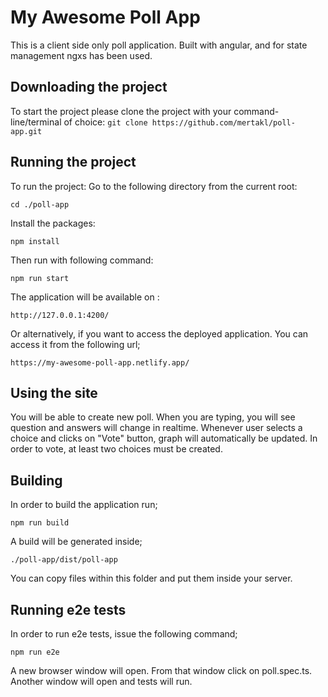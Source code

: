 # My Awesome Poll App
This is a client side only poll application. Built with angular, and for state management ngxs has been used.

## Downloading the project
To start the project please clone the project with your command-line/terminal of choice:
```git clone https://github.com/mertakl/poll-app.git```

## Running the project
To run the project:
Go to the following directory from the current root:
```shell
cd ./poll-app
```
Install the packages:
```shell
npm install
```
Then run with following command:
```shell
npm run start
```

The application will be available on :
```
http://127.0.0.1:4200/
```
Or alternatively, if you want to access the deployed application. You can access it from the following url;
```
https://my-awesome-poll-app.netlify.app/
```

## Using the site
You will be able to create new poll. When you are typing, you will see question and answers will change in realtime.
Whenever user selects a choice and clicks on "Vote" button, graph will automatically be updated. In order to vote, 
at least two choices must be created.

## Building
In order to build the application run;
```shell
npm run build
```
A build will be generated inside;
```
./poll-app/dist/poll-app
```
You can copy files within this folder and put them inside your server.

## Running e2e tests
In order to run e2e tests, issue the following command;
```shell
npm run e2e
```
A new browser window will open. From that window click on poll.spec.ts. Another window will open
and tests will run.


